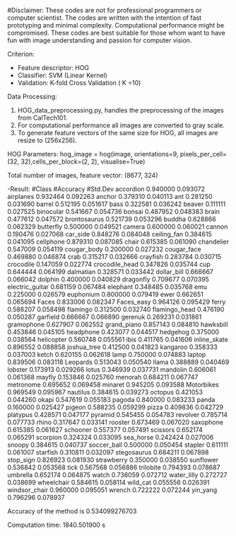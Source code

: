 #Disclaimer: 
These codes are not for professional programmers or computer scientist. The codes are written with the intention of fast prototyping and
minimal complexity. Computational performance might be compromised. These codes are best suitable for those whom want to have fun with 
image understanding and passion for computer vision. 

Criterion:
* Feature descriptor: HOG
* Classifier: SVM (Linear Kernel)
* Validation: K-fold Cross Validation ( K =10) 

Data Processing:
1. HOG_data_preprocessing.py, handles the preprocessing of the images from CalTech101. 
2. For computational performance all images are converted to gray scale. 
3. To generate feature vectors of the same size for HOG, all images are resize to (256x256). 


HOG Parameters:
hog_image = hog(image, orientations=9, pixels_per_cell=(32, 32),cells_per_block=(2, 2), visualise=True)

Total number of images, feature vector: (8677, 324)

-Result:
#Class               #Accuracy    #Std.Dev
accordion            0.940000     0.093072
airplanes            0.932464     0.092263
anchor               0.379310     0.040113
ant                  0.281250     0.031690
barrel               0.512195     0.051617
bass                 0.322581     0.036242
beaver               0.111111     0.027525
binocular            0.541667     0.054736
bonsai               0.487952     0.048383
brain                0.477612     0.047572
brontosaurus         0.521739     0.053296
buddha               0.628866     0.062329
butterfly            0.500000     0.049521
camera               0.600000     0.060021
cannon               0.190476     0.027068
car_side             0.848276     0.084048
ceiling_fan          0.384615     0.041095
cellphone            0.879310     0.087085
chair                0.615385     0.061090
chandelier           0.547009     0.054119
cougar_body          0.200000     0.027232
cougar_face          0.469880     0.046874
crab                 0.315217     0.032666
crayfish             0.283784     0.030715
crocodile            0.147059     0.022774
crocodile_head       0.347826     0.035744
cup                  0.644444     0.064199
dalmatian            0.328571     0.033442
dollar_bill          0.666667     0.066042
dolphin              0.400000     0.040829
dragonfly            0.709677     0.070395
electric_guitar      0.681159     0.067484
elephant             0.348485     0.035768
emu                  0.225000     0.026579
euphonium            0.800000     0.079419
ewer                 0.662651     0.065694
Faces                0.833006     0.082347
Faces_easy           0.964126     0.095429
ferry                0.586207     0.058498
flamingo             0.312500     0.032740
flamingo_head        0.476190     0.050287
garfield             0.666667     0.066890
gerenuk              0.269231     0.031861
gramophone           0.627907     0.062552
grand_piano          0.857143     0.084810
hawksbill            0.453846     0.045105
headphone            0.423077     0.044517
hedgehog             0.375000     0.038564
helicopter           0.560748     0.055561
ibis                 0.411765     0.041606
inline_skate         0.896552     0.088858
joshua_tree          0.412500     0.041823
kangaroo             0.358333     0.037003
ketch                0.620155     0.062618
lamp                 0.750000     0.074883
laptop               0.839506     0.083118
Leopards             0.513043     0.050540
llama                0.388889     0.040469
lobster              0.173913     0.029266
lotus                0.346939     0.037731
mandolin             0.606061     0.061368
mayfly               0.153846     0.025760
menorah              0.684211     0.067747
metronome            0.695652     0.069458
minaret              0.945205     0.093588
Motorbikes           0.969549     0.095967
nautilus             0.384615     0.039273
octopus              0.421053     0.044260
okapi                0.547619     0.055183
pagoda               0.840000     0.083233
panda                0.160000     0.025427
pigeon               0.588235     0.059299
pizza                0.409836     0.042729
platypus             0.428571     0.047177
pyramid              0.545455     0.054783
revolver             0.785714     0.077733
rhino                0.317647     0.033141
rooster              0.673469     0.067020
saxophone            0.615385     0.061627
schooner             0.557377     0.057491
scissors             0.652174     0.065291
scorpion             0.324324     0.033095
sea_horse            0.242424     0.027006
snoopy               0.384615     0.040737
soccer_ball          0.500000     0.050454
stapler              0.611111     0.061007
starfish             0.310811     0.032097
stegosaurus          0.684211     0.067898
stop_sign            0.826923     0.081930
strawberry           0.350000     0.038550
sunflower            0.536842     0.053568
tick                 0.567568     0.056886
trilobite            0.794393     0.078687
umbrella             0.652174     0.064875
watch                0.736059     0.072712
water_lilly          0.272727     0.038699
wheelchair           0.584615     0.058114
wild_cat             0.055556     0.026391
windsor_chair        0.960000     0.095051
wrench               0.722222     0.072244
yin_yang             0.796296     0.078937

Accuracy of the method is 0.534099276703

Computation time: 1840.501900 s
